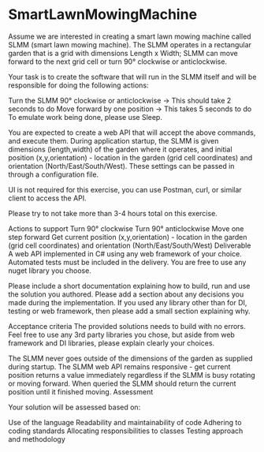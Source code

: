 # SmartLawnMowingMachine
Assume we are interested in creating a smart lawn mowing machine called SLMM (smart lawn mowing machine). The SLMM operates in a rectangular garden that is a grid with dimensions Length x Width; SLMM can move forward to the next grid cell or turn 90° clockwise or anticlockwise.

Your task is to create the software that will run in the SLMM itself and will be responsible for doing the following actions:

Turn the SLMM 90° clockwise or anticlockwise -> This should take 2 seconds to do
Move forward by one position -> This takes 5 seconds to do
To emulate work being done, please use Sleep.

You are expected to create a web API that will accept the above commands, and execute them. During application startup, the SLMM is given dimensions (length,width) of the garden where it operates, and initial position (x,y,orientation) - location in the garden (grid cell coordinates) and orientation (North/East/South/West). These settings can be passed in through a configuration file.

UI is not required for this exercise, you can use Postman, curl, or similar client to access the API.

Please try to not take more than 3-4 hours total on this exercise.

Actions to support
Turn 90° clockwise
Turn 90° anticlockwise
Move one step forward
Get current position (x,y,orientation) - location in the garden (grid cell coordinates) and orientation (North/East/South/West)
Deliverable
A web API implemented in C# using any web framework of your choice. Automated tests must be included in the delivery. You are free to use any nuget library you choose.

Please include a short documentation explaining how to build, run and use the solution you authored. Please add a section about any decisions you made during the implementation. If you used any library other than for DI, testing or web framework, then please add a small section explaining why.

Acceptance criteria
The provided solutions needs to build with no errors. Feel free to use any 3rd party libraries you chose, but aside from web framework and DI libraries, please explain clearly your choices.

The SLMM never goes outside of the dimensions of the garden as supplied during startup.
The SLMM web API remains responsive - get current position returns a value immediately regardless if the SLMM is busy rotating or moving forward.
When queried the SLMM should return the current position until it finished moving.
Assessment

Your solution will be assessed based on:

Use of the language
Readability and maintainability of code
Adhering to coding standards
Allocating responsibilities to classes
Testing approach and methodology
